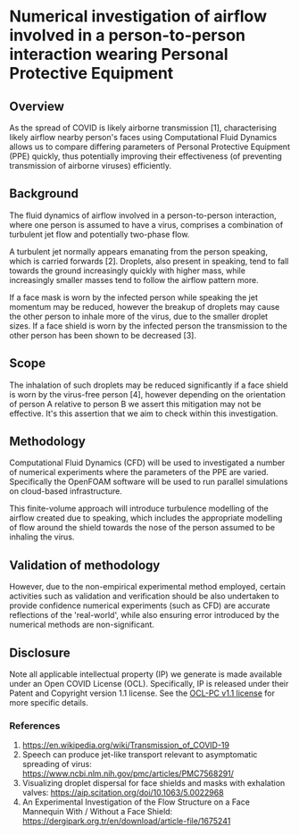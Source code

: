 # Numerical investigation of airflow involved in a person-to-person interaction wearing Personal Protective Equipment
## Overview
As the spread of COVID is likely airborne transmission [1], characterising likely airflow nearby person's faces using Computational Fluid Dynamics allows us to compare differing parameters of Personal Protective Equipment (PPE) quickly, thus potentially improving their effectiveness (of preventing transmission of airborne viruses) efficiently.

## Background
The fluid dynamics of airflow involved in a person-to-person interaction, where one person is assumed to have a virus, comprises a combination of turbulent jet flow and potentially two-phase flow.

A turbulent jet normally appears emanating from the person speaking, which is carried forwards [2]. Droplets, also present in speaking, tend to fall towards the ground increasingly quickly with higher mass, while increasingly smaller masses tend to follow the airflow pattern more.

If a face mask is worn by the infected person while speaking the jet momentum may be reduced, however the breakup of droplets may cause the other person to inhale more of the virus, due to the smaller droplet sizes. If a face shield is worn by the infected person the transmission to the other person has been shown to be decreased [3].

## Scope
The inhalation of such droplets may be reduced significantly if a face shield is worn by the virus-free person [4], however depending on the orientation of person A relative to person B we assert this mitigation may not be effective. It's this assertion that we aim to check within this investigation.

## Methodology
Computational Fluid Dynamics (CFD) will be used to investigated a number of numerical experiments where the parameters of the PPE are varied. Specifically the OpenFOAM software will be used to run parallel simulations on cloud-based infrastructure.

This finite-volume approach will introduce turbulence modelling of the airflow created due to speaking, which includes the appropriate modelling of flow around the shield towards the nose of the person assumed to be inhaling the virus.

## Validation of methodology
However, due to the non-empirical experimental method employed, certain activities such as validation and verification should be also undertaken to provide confidence numerical experiments (such as CFD) are accurate reflections of the 'real-world', while also ensuring error introduced by the numerical methods are non-significant.

## Disclosure
Note all applicable intellectual property (IP) we generate is made available under an Open COVID License (OCL). Specifically, IP is released under their Patent and Copyright version 1.1 license. See the [OCL-PC v1.1 license](https://opencovidpledge.org/v1-1-ocl-pc/) for more specific details.

### References  
1. https://en.wikipedia.org/wiki/Transmission_of_COVID-19  
2. Speech can produce jet-like transport relevant to asymptomatic spreading of virus: https://www.ncbi.nlm.nih.gov/pmc/articles/PMC7568291/  
3. Visualizing droplet dispersal for face shields and masks with exhalation valves: https://aip.scitation.org/doi/10.1063/5.0022968  
4. An Experimental Investigation of the Flow Structure on a Face Mannequin With / Without a Face Shield: https://dergipark.org.tr/en/download/article-file/1675241  
